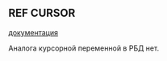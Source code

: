 ## REF CURSOR
[документация](https://docs.oracle.com/en/database/oracle/oracle-database/23/lnpls/static-sql.html#GUID-470A7A99-888A-46C2-BDAF-D4710E650F27:~:text=of%20cursor%20variables-,Creating%20Cursor%20Variables,-To%20create%20a)

Аналога курсорной переменной в РБД нет. 